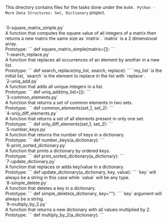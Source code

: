 This directory contains files for the tasks done under the `0x04. Python - More Data Structures: Set, Dictionary` project.<br>


<br>
`0-square_matrix_simple.py`<br>
A function that computes the square value of all integers of a matrix then returns a new matrix the same size as `matrix`. `matrix` is a 2 dimensinoal array.<br>Prototype:
```
def square_matrix_simple(matrix=[]):
```

<br>
`1-search_replace.py`<br>
A function that replaces all occurrences of an element by another in a new list.<br>Prototype:
```
def search_replace(my_list, search, replace):
```
`my_list` is the initial list, `search` is the element to replace in the list with `replace`.


<br>
`2-uniq_add.py`<br>
A function that adds all unique integers in a list.<br>Prototype:
```
def uniq_add(my_list=[]):
```

<br>
`3-common_elements.py`<br>
A function that returns a set of common elements in two sets.<br>Prototype:
```
def common_elements(set_1, set_2):
```

<br>
`4-only_diff_elements.py`<br>
A function that returns a set of all elements present in only one set.<br>Prototype:
```
def only_diff_elements(set_1, set_2):
```

<br>
`5-number_keys.py`<br>
A function that returns the number of keys in a dictionary.<br>Prototype:
```
def number_keys(a_dictionary):
```

<br>
`6-print_sorted_dictionary.py`<br>
A function that prints a dictionary by ordered keys.<br>Prototype:
```
def print_sorted_dictionary(a_dictionary):
```

<br>
`7-update_dictionary.py`<br>
A function that replaces or adds key/value in a dictionary.<br>Prototype:
```
def update_dictionary(a_dictionary, key, value):
```
`key` will always be a string in this case while `value` will be any type.


<br>
`8-simple_delete.py`<br>
A function that deletes a key in a dictionary.<br>
Prototype:
```
def simple_delete(a_dictionary, key=""):
```
`key` argument will always be a string.


<br>
`9-multiply_by_2.py`<br>
A function that returns a new dictionary with all values multiplied by 2.<br>
Prototype:
```
def multiply_by_2(a_dictionary):
```
